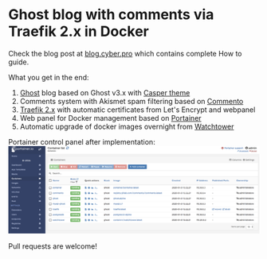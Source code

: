 # Ghost blog with comments via Traefik 2.x in Docker
Check the blog post at [blog.cyber.pro](https://blog.cybersec.pro/ghost-blog-with-comments-via-traefik-2-x) which contains complete How to guide.

What you get in the end:
1. [Ghost](https://ghost.org/) blog based on Ghost v3.x with [Casper theme](https://github.com/TryGhost/Casper)
2. Comments system with Akismet spam filtering based on [Commento](https://comments.cybersec.pro/dashboard)
3. [Traefik 2.x](https://containo.us/traefik/) with automatic certificates from Let's Encrypt and webpanel
4. Web panel for Docker management based on [Portainer](https://www.portainer.io/)
5. Automatic upgrade of docker images overnight from [Watchtower](https://github.com/containrrr/watchtower)

Portainer control panel after implementation:
![portainer]

[portainer]: https://github.com/acheremisov/ghost-commento-traefik-in-docker/blob/master/final-state.png "Logo Title Text 2"

Pull requests are welcome!
